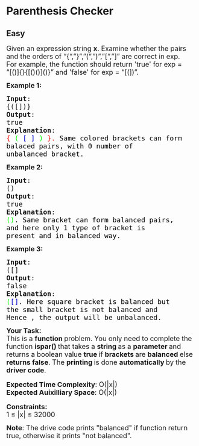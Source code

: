 # Parenthesis Checker
## Easy 
<div class="problem-statement">
                <p></p><p><span style="font-size:18px">Given an expression string <strong>x</strong>. Examine whether the pairs and the orders of “{“,”}”,”(“,”)”,”[“,”]” are correct in exp.<br>
For example, the function should return 'true' for exp = “[()]{}{[()()]()}” and 'false' for exp = “[(])”.</span></p>

<p><span style="font-size:18px"><strong>Example 1:</strong></span></p>

<pre style="position: relative;"><span style="font-size:18px"><strong>Input</strong>:
{([])}
<strong>Output</strong>: 
true
<strong>Explanation</strong>: 
<span style="color: rgb(255, 0, 0); --darkreader-inline-color:#ff1a1a;" data-darkreader-inline-color="">{</span> <span style="color: rgb(0, 255, 0); --darkreader-inline-color:#1aff1a;" data-darkreader-inline-color="">(</span> <span style="color: rgb(0, 0, 205); --darkreader-inline-color:#5190ff;" data-darkreader-inline-color="">[</span> <span style="color: rgb(0, 0, 205); --darkreader-inline-color:#5190ff;" data-darkreader-inline-color="">]</span> <span style="color: rgb(0, 255, 0); --darkreader-inline-color:#1aff1a;" data-darkreader-inline-color="">)</span> <span style="color: rgb(255, 0, 0); --darkreader-inline-color:#ff1a1a;" data-darkreader-inline-color="">}.&nbsp;</span><span style="color: rgb(0, 0, 0); --darkreader-inline-color:#e8e6e3;" data-darkreader-inline-color="">Same colored brackets can form 
balaced pairs, with 0 number of 
unbalanced bracket.</span>
</span><div class="open_grepper_editor" title="Edit &amp; Save To Grepper"></div></pre>

<p><span style="font-size:18px"><strong>Example 2:</strong></span></p>

<pre style="position: relative;"><span style="font-size:18px"><strong>Input</strong>: 
()
<strong>Output</strong>: 
true
<strong>Explanation</strong>: 
<span style="color: rgb(0, 255, 0); --darkreader-inline-color:#1aff1a;" data-darkreader-inline-color="">()</span><span style="color: rgb(0, 0, 0); --darkreader-inline-color:#e8e6e3;" data-darkreader-inline-color="">. Same bracket can form balanced pairs, 
and here only 1 type of bracket is 
present and in balanced way.</span></span>
<div class="open_grepper_editor" title="Edit &amp; Save To Grepper"></div></pre>

<p><span style="font-size:18px"><strong>Example 3:</strong></span></p>

<pre style="position: relative;"><span style="font-size:18px"><strong>Input</strong>: 
([]
<strong>Output</strong>: 
false
<strong>Explanation</strong>: 
<span style="color: rgb(0, 255, 0); --darkreader-inline-color:#1aff1a;" data-darkreader-inline-color="">(</span><span style="color: rgb(0, 0, 205); --darkreader-inline-color:#5190ff;" data-darkreader-inline-color="">[]</span>.<span style="color: rgb(0, 0, 0); --darkreader-inline-color:#e8e6e3;" data-darkreader-inline-color=""> Here square bracket is balanced but 
the small bracket is not balanced and 
Hence , the output will be unbalanced.</span></span><div class="open_grepper_editor" title="Edit &amp; Save To Grepper"></div></pre>

<p><span style="font-size:18px"><strong>Your Task:</strong><br>
This is a <strong>function </strong>problem. You only need to complete the function <strong>ispar()&nbsp;</strong>that takes a&nbsp;<strong>string </strong>as a&nbsp;<strong>parameter </strong>and returns a boolean value&nbsp;<strong>true </strong>if <strong>brackets </strong>are <strong>balanced </strong>else <strong>returns false</strong>. The <strong>printing </strong>is done <strong>automatically </strong>by the <strong>driver code</strong>.</span><br>
<br>
<span style="font-size:18px"><strong>Expected Time Complexity</strong>: O(|x|)<br>
<strong>Expected Auixilliary Space</strong>: O(|x|)</span><br>
<br>
<span style="font-size:18px"><strong>Constraints:</strong><br>
1 ≤ |x| ≤ </span><span style="font-size:18px">32000</span></p>

<p><span style="font-size:18px"><strong>Note</strong>: The drive code prints "balanced" if function return true, otherwise it prints "not balanced".</span></p>
 <p></p>
            </div>